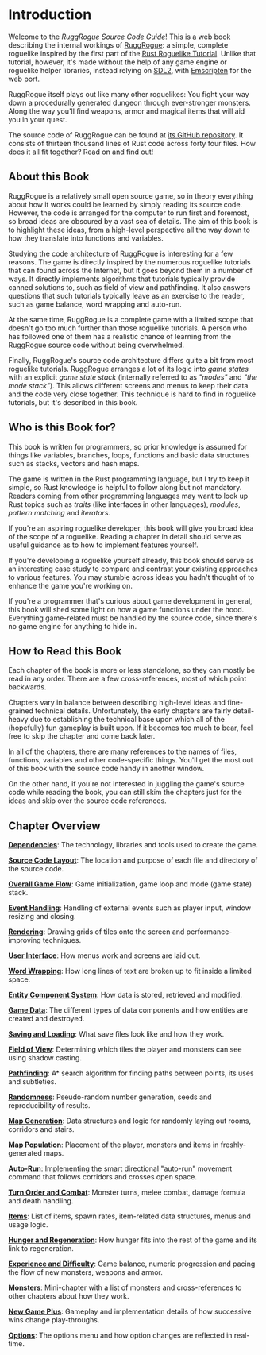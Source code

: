 # Introduction

Welcome to the *RuggRogue Source Code Guide*!
This is a web book describing the internal workings of [RuggRogue](https://tung.github.io/ruggrogue/): a simple, complete roguelike inspired by the first part of the [Rust Roguelike Tutorial](https://bfnightly.bracketproductions.com).
Unlike that tutorial, however, it's made without the help of any game engine or roguelike helper libraries, instead relying on [SDL2](https://libsdl.org), with [Emscripten](https://emscripten.org) for the web port.

RuggRogue itself plays out like many other roguelikes: You fight your way down a procedurally generated dungeon through ever-stronger monsters.
Along the way you'll find weapons, armor and magical items that will aid you in your quest.

The source code of RuggRogue can be found at [its GitHub repository](https://github.com/tung/ruggrogue).
It consists of thirteen thousand lines of Rust code across forty four files.
How does it all fit together?
Read on and find out!

## About this Book

RuggRogue is a relatively small open source game, so in theory everything about how it works could be learned by simply reading its source code.
However, the code is arranged for the computer to run first and foremost, so broad ideas are obscured by a vast sea of details.
The aim of this book is to highlight these ideas, from a high-level perspective all the way down to how they translate into functions and variables.

Studying the code architecture of RuggRogue is interesting for a few reasons.
The game is directly inspired by the numerous roguelike tutorials that can found across the Internet, but it goes beyond them in a number of ways.
It directly implements algorithms that tutorials typically provide canned solutions to, such as field of view and pathfinding.
It also answers questions that such tutorials typically leave as an exercise to the reader, such as game balance, word wrapping and auto-run.

At the same time, RuggRogue is a complete game with a limited scope that doesn't go too much further than those roguelike tutorials.
A person who has followed one of them has a realistic chance of learning from the RuggRogue source code without being overwhelmed.

Finally, RuggRogue's source code architecture differs quite a bit from most roguelike tutorials.
RuggRogue arranges a lot of its logic into *game states* with an explicit *game state stack* (internally referred to as *"modes"* and *"the mode stack"*).
This allows different screens and menus to keep their data and the code very close together.
This technique is hard to find in roguelike tutorials, but it's described in this book.

## Who is this Book for?

This book is written for programmers, so prior knowledge is assumed for things like variables, branches, loops, functions and basic data structures such as stacks, vectors and hash maps.

The game is written in the Rust programming language, but I try to keep it simple, so Rust knowledge is helpful to follow along but not mandatory.
Readers coming from other programming languages may want to look up Rust topics such as *traits* (like interfaces in other languages), *modules*, *pattern matching* and *iterators*.

If you're an aspiring roguelike developer, this book will give you broad idea of the scope of a roguelike.
Reading a chapter in detail should serve as useful guidance as to how to implement features yourself.

If you're developing a roguelike yourself already, this book should serve as an interesting case study to compare and contrast your existing approaches to various features.
You may stumble across ideas you hadn't thought of to enhance the game you're working on.

If you're a programmer that's curious about game development in general, this book will shed some light on how a game functions under the hood.
Everything game-related must be handled by the source code, since there's no game engine for anything to hide in.

## How to Read this Book

Each chapter of the book is more or less standalone, so they can mostly be read in any order.
There are a few cross-references, most of which point backwards.

Chapters vary in balance between describing high-level ideas and fine-grained technical details.
Unfortunately, the early chapters are fairly detail-heavy due to establishing the technical base upon which all of the (hopefully) fun gameplay is built upon.
If it becomes too much to bear, feel free to skip the chapter and come back later.

In all of the chapters, there are many references to the names of files, functions, variables and other code-specific things.
You'll get the most out of this book with the source code handy in another window.

On the other hand, if you're not interested in juggling the game's source code while reading the book, you can still skim the chapters just for the ideas and skip over the source code references.

## Chapter Overview

[**Dependencies**](dependencies.md): The technology, libraries and tools used to create the game.

[**Source Code Layout**](source-code-layout.md): The location and purpose of each file and directory of the source code.

[**Overall Game Flow**](overall-game-flow.md): Game initialization, game loop and mode (game state) stack.

[**Event Handling**](event-handling.md): Handling of external events such as player input, window resizing and closing.

[**Rendering**](rendering.md): Drawing grids of tiles onto the screen and performance-improving techniques.

[**User Interface**](user-interface.md): How menus work and screens are laid out.

[**Word Wrapping**](word-wrapping.md): How long lines of text are broken up to fit inside a limited space.

[**Entity Component System**](entity-component-system.md): How data is stored, retrieved and modified.

[**Game Data**](game-data.md): The different types of data components and how entities are created and destroyed.

[**Saving and Loading**](saving-and-loading.md): What save files look like and how they work.

[**Field of View**](field-of-view.md): Determining which tiles the player and monsters can see using shadow casting.

[**Pathfinding**](pathfinding.md): A\* search algorithm for finding paths between points, its uses and subtleties.

[**Randomness**](randomness.md): Pseudo-random number generation, seeds and reproducibility of results.

[**Map Generation**](map-generation.md): Data structures and logic for randomly laying out rooms, corridors and stairs.

[**Map Population**](map-population.md): Placement of the player, monsters and items in freshly-generated maps.

[**Auto-Run**](auto-run.md): Implementing the smart directional "auto-run" movement command that follows corridors and crosses open space.

[**Turn Order and Combat**](turn-order-and-combat.md): Monster turns, melee combat, damage formula and death handling.

[**Items**](items.md): List of items, spawn rates, item-related data structures, menus and usage logic.

[**Hunger and Regeneration**](hunger-and-regeneration.md): How hunger fits into the rest of the game and its link to regeneration.

[**Experience and Difficulty**](experience-and-difficulty.md): Game balance, numeric progression and pacing the flow of new monsters, weapons and armor.

[**Monsters**](monsters.md): Mini-chapter with a list of monsters and cross-references to other chapters about how they work.

[**New Game Plus**](new-game-plus.md): Gameplay and implementation details of how successive wins change play-throughs.

[**Options**](options.md): The options menu and how option changes are reflected in real-time.
